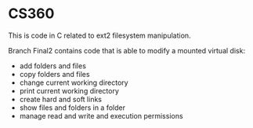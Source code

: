 # CS360

This is code in C related to ext2 filesystem manipulation.

Branch Final2 contains code that is able to modify a mounted virtual disk:

  * add folders and files
  * copy folders and files
  * change current working directory
  * print current working directory
  * create hard and soft links
  * show files and folders in a folder
  * manage read and write and execution permissions
